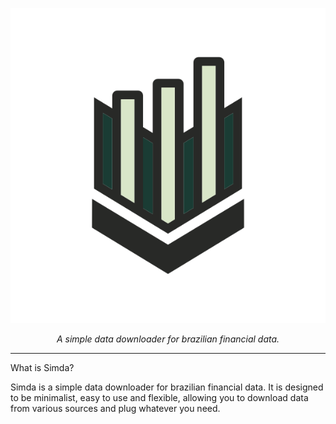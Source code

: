 <p align="center">
  <a href=logo.png><img src=logo.png alt="Simda"></a>
</p>
<p align="center">
    <em>A simple data downloader for brazilian financial data.</em>
</p>


---

What is Simda?

Simda is a simple data downloader for brazilian financial data. It is designed to be minimalist, easy to use and flexible, allowing you to download data from various sources and plug whatever you need.
